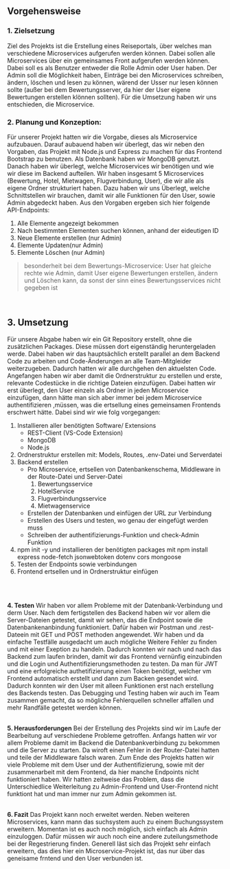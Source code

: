 ## Vorgehensweise

### 1. Zielsetzung
Ziel des Projekts ist die Erstellung eines Reiseportals, über welches man verschiedene Microservices aufgerufen werden können. Dabei sollen alle Microservices über ein gemeinsames Front aufgerufen werden können. Dabei soll es als Benutzer entweder die Rolle Admin oder User haben. Der Admin soll die Möglichkeit haben, Einträge bei den Microservices schreiben, ändern, löschen und lesen zu können, wärend der Usser nur lesen können sollte (außer bei dem Bewertungsserver, da hier der User eigene Bewertungen erstellen klönnen sollten). Für die Umsetzung haben wir uns entschieden, die Microservice.


### 2. Planung und Konzeption:
Für unserer Projekt hatten wir die Vorgabe, dieses als Microservice aufzubauen. Darauf aubauend haben wir überlegt, das wir neben den Vorgaben, das Projekt mit Node.js und Express zu machen für das Frontend Bootstrap zu benutzen. Als Datenbank haben wir MongoDB genutzt. Danach haben wir überlegt, welche Microservices wir benötigen und wie wir diese im Backend aufteilen. Wir haben insgesamt 5 Microservices (Bewertung, Hotel, Mietwagen, Flugverbindung, User), die wir alle als eigene Ordner strukturiert haben. Dazu haben wir uns Überlegt, welche Schnittstellen wir brauchen, damit wir alle Funktionen für den User, sowie Admin abgedeckt haben. Aus den Vorgaben ergeben sich hier folgende API-Endpoints:

1. Alle Elemente angezeigt bekommen
2. Nach bestimmten Elementen suchen können, anhand der eideutigen ID
3. Neue Elemente erstellen (nur Admin)
4. Elemente Updaten(nur Admin)
5. Elemente Löschen (nur Admin)

> besonderheit bei dem Bewertungs-Microservice: User hat gleiche rechte wie Admin, damit User eigene Bewertungen erstellen, ändern und Löschen kann, da sonst der sinn eines Bewertungsservices nicht gegeben ist<br/>
<br/>

## 3. Umsetzung
Für unsere Abgabe haben wir ein Git Repository erstellt, ohne die zusätzlichen Packages. Diese müssen dort eigenständig heruntergeladen werde. Dabei haben wir das hauptsächlich erstellt parallel an dem Backend Code zu arbeiten und Code-Änderungen an alle Team-Mitgleider weiterzugeben. Dadurch hatten wir alle durchgehen den aktuelsten Code. Angefangen haben wir aber damit die Ordnerstruktur zu erstellen und erste, relevante Codestücke in die richtige Dateien einzufügen. Dabei hatten wir erst überlegt, den User einzeln als Ordner in jeden Microservice einzufügen, dann hätte man sich aber immer bei jedem Microservice authentifizieren ,müssen, was die ertsellung eines gemeinsamen Frontends erschwert hätte. Dabei sind wir wie folg vorgegangen:
1. Installieren aller benötigten Software/ Extensions
   - REST-Client (VS-Code Extension)
   - MongoDB
   - Node.js
1. Ordnerstruktur erstellen mit: Models, Routes, .env-Datei und Serverdatei
2. Backend erstellen
   - Pro Microservice, ertsellen von Datenbankenschema, Middleware in der Route-Datei und Server-Datei
       1. Bewertungsservice
       2. HotelService
       3. Flugverbindungsservice
       4. Mietwagenservice
   - Erstellen der Datenbanken und einfügen der URL zur Verbindung
   - Erstellen des Users und testen, wo genau der eingefügt werden muss
   - Schreiben der authentifizierungs-Funktion und check-Admin Funktion
3. npm init -y und installieren der benötigten packages mit npm install express node-fetch jsonwebtoken dotenv cors mongoose
3. Testen der Endpoints sowie verbindungen
4. Frontend ertsellen und in Ordnerstruktur einfügen
<br/>
<br/>

**4. Testen**
Wir haben vor allem Probleme mit der Datenbank-Verbindung und derm User. Nach dem fertigstellen des Backend haben wir vor allem die Server-Dateien getestet, damit wir sehen, das die Endpoint sowie die Datenbankenanbindung funktioniert. Dafür haben wir Postman und .rest-Dateein mit GET und POST methoden angewendet. Wir haben und da einfache Testfälle ausgedacht um auch mögliche Weitere Fehler zu finden und mit einer Exeption zu handeln. Dadurch konnten wir nach und nach das Backend zum laufen brinden, damit wir das Frontend vernünfig einzubinden und die Login und Authentifizierungsmethoden zu testen. Da man für JWT und eine erfolgreiche authetifizierung einen Token benötigt, welcher vm Frontend automatisch erstellt und dann zum Backen gesendet wird. Dadurch konnten wir den User mit alleen Funktionen erst nach erstellung des Backends testen. Das Debugging und Testing haben wir auch im Team zusammen gemacht, da so mögliche Fehlerquellen schneller affallen und mehr Randfälle getestet werden können.<br/>
<br/>

**5. Herausforderungen**
Bei der Erstellung des Projekts sind wir im Laufe der Bearbeitung auf verschiedene Probleme getroffen. Anfangs hatten wir vor allem Probleme damit im Backend die Datenbankverbindung zu bekommen und die Server zu starten. Da wiroft einen Fehler in der Router-Datei hatten und teile der Middleware falsch waren. Zum Ende des Projekts hatten wir viele Probleme mit dem User und der Authentifizierung, sowie mit der zusammenarbeit mit dem Frontend, da hier manche Endpoints nicht funktioniert haben. Wir hatten zeitweise das Problem, dass die Unterschiedlice Weiterleitung zu Admin-Frontend und User-Frontend nicht funktiont hat und man immer nur zum Admin gekommen ist.<br/>
<br/>

**6. Fazit** 
Das Projekt kann noch erweitet werden. Neben weiteren Microservices, kann mann das suchsystem auch zu einem Buchungssystem erweitern. Momentan ist es auch noch möglich, sich einfach als Admin einzuloggen. Dafür müssen wir auch noch eine andere zuteilungsmethode bei der Regestrierung finden. Generell läst sich das Projekt sehr einfach erweitern, das dies hier ein Microservice-Projekt ist, das nur über das geneisame frntend und den User verbunden ist.
